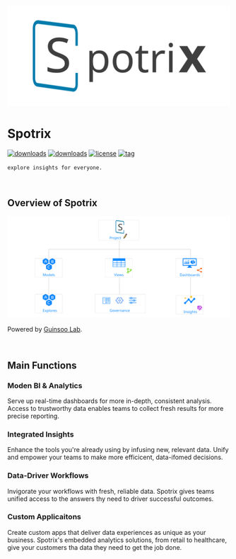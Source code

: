 # ![logo](./public/spotrix.svg)

# Spotrix

[![downloads](https://img.shields.io/travis/Spotrix/spotrix-web)](https://github.com/Spotrix)
[![downloads](https://img.shields.io/github/downloads/Spotrix/spotrix-web/total)](https://github.com/Spotrix)
[![license](https://img.shields.io/github/license/Spotrix/spotrix-web)](https://github.com/Spotrix)
[![tag](https://img.shields.io/github/repo-size/Spotrix/spotrix-web)](https://github.com/Spotrix)


`explore insights for everyone.`

<br/>


## Overview of Spotrix

![data-flow](./src/images/architecture.svg)

Powered by [Guinsoo Lab](https://guinsoolab.github.io/glab).

<br/>

## Main Functions

### Moden BI & Analytics
Serve up real-time dashboards for more in-depth, consistent analysis. Access to trustworthy data enables teams to collect fresh results for more precise reporting.

### Integrated Insights
Enhance the tools you're already using by infusing new, relevant data. Unify and empower your teams to make more efficicent, data-ifomed decisions.

### Data-Driver Workflows
Invigorate your workflows with fresh, reliable data. Spotrix gives teams unified access to the answers thy need to driver successful outcomes.

### Custom Applicaitons
Create custom apps that deliver data experiences as unique as your business. Spotrix's embedded analytics solutions, from retail to healthcare, give your customers tha data they need to get the job done.


